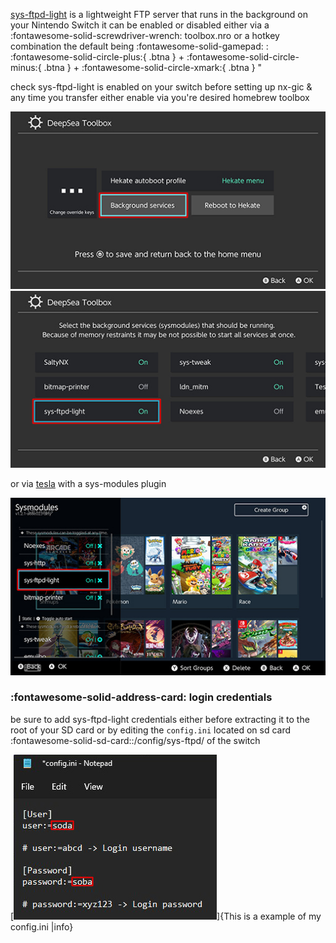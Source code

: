 [sys-ftpd-light](https://github.com/cathery/sys-ftpd) is a lightweight FTP server that runs in the background on your Nintendo Switch
it can be enabled or disabled either via a :fontawesome-solid-screwdriver-wrench: toolbox.nro or a hotkey combination the default being 
:fontawesome-solid-gamepad:  : :fontawesome-solid-circle-plus:{ .btna } + :fontawesome-solid-circle-minus:{ .btna } + :fontawesome-solid-circle-xmark:{ .btna } "

check sys-ftpd-light is enabled on your switch before setting up nx-gic & any time you transfer
either enable via you're desired homebrew toolbox

![ftpd](<img/toolbox1.jpg>)
![ftpd](<img/toolbox2.jpg>)

or via [tesla](https://github.com/WerWolv/Tesla-Menu) with a sys-modules plugin

![ftpd](<img/toolbox3.jpg>)

### :fontawesome-solid-address-card: login credentials

be sure to add sys-ftpd-light credentials either before extracting it to the root of your SD card or by editing the `config.ini`
located on sd card :fontawesome-solid-sd-card::/config/sys-ftpd/ of the switch

[![ftpd](<img/sysftpd.jpg>)]{This is a example of my config.ini |info}